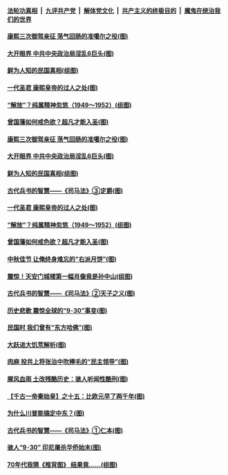 ####  [法轮功真相](../../../../basic/blob/master/README.md?t=10040731) &nbsp;|&nbsp; [九评共产党](../../../../9ping.md/blob/master/README.md?t=10040731) &nbsp;|&nbsp; [解体党文化](../../../../jtdwh.md/blob/master/README.md?t=10040731)  &nbsp;|&nbsp; [共产主义的终极目的](../../../../gczydzjmd.md/blob/master/README.md?t=10040731) &nbsp;|&nbsp; [魔鬼在统治我们的世界](../../../../mgztzwmdsj.md/blob/master/README.md?t=10040731) 

#### [康熙三次御驾亲征 荡气回肠的准噶尔之役(图)](../pages/p6/947338.md?t=10040731) 

#### [大开眼界 中共中央政治局淫乱6巨头(图)](../pages/p6/947435.md?t=10040731) 

#### [鲜为人知的民国真相(组图)](../pages/p6/947477.md?t=10040731) 

#### [一代圣君 康熙皇帝的过人之处(图)](../pages/p6/874870.md?t=10040731) 

#### [“解放”？纯属精神忽悠（1949～1952）(组图)](../pages/p6/947382.md?t=10040731) 

#### [曾国藩如何戒色欲？超凡才能入圣(图)](../pages/p6/908904.md?t=10040731) 

#### [康熙三次御驾亲征 荡气回肠的准噶尔之役(图)](../pages/p6/947338.md?t=10040731) 

#### [大开眼界 中共中央政治局淫乱6巨头(图)](../pages/p6/947435.md?t=10040731) 

#### [鲜为人知的民国真相(组图)](../pages/p6/947477.md?t=10040731) 

#### [古代兵书的智慧——《司马法》③定爵(图)](../pages/p6/947111.md?t=10040731) 

#### [一代圣君 康熙皇帝的过人之处(图)](../pages/p6/874870.md?t=10040731) 

#### [“解放”？纯属精神忽悠（1949～1952）(组图)](../pages/p6/947382.md?t=10040731) 

#### [曾国藩如何戒色欲？超凡才能入圣(图)](../pages/p6/908904.md?t=10040731) 

#### [中秋佳节 让俺终身难忘的“右派月饼”(图)](../pages/p6/946665.md?t=10040731) 

#### [震惊！天安门城楼第一幅肖像竟是孙中山(组图)](../pages/p6/947523.md?t=10040731) 

#### [古代兵书的智慧——《司马法》②天子之义(图)](../pages/p6/947110.md?t=10040731) 

#### [历史悲歌 震惊全球的“9･30”事变(图)](../pages/p6/930030.md?t=10040731) 

#### [民国时 我们曾有“东方哈佛”(图)](../pages/p6/947030.md?t=10040731) 

#### [大跃进大饥荒解析(图)](../pages/p6/947514.md?t=10040731) 

#### [肉麻 投共上将张治中吹捧毛的“民主领导”(图)](../pages/p6/947026.md?t=10040731) 

#### [腥风血雨 土改残酷历史：骇人听闻性酷刑(图)](../pages/p6/947521.md?t=10040731) 

#### [【千古一帝秦始皇】之十五：比欧元早了两千年(图)](../pages/p6/945193.md?t=10040731) 

#### [为什么川普能搞定中东？(图)](../pages/p6/946885.md?t=10040731) 

#### [古代兵书的智慧——《司马法》①仁本(图)](../pages/p6/947109.md?t=10040731) 

#### [骇人“9･30” 印尼屠杀华侨始末(图)](../pages/p6/930029.md?t=10040731) 

#### [70年代我猜《推背图》 结果竟……(组图)](../pages/p6/947027.md?t=10040731) 

